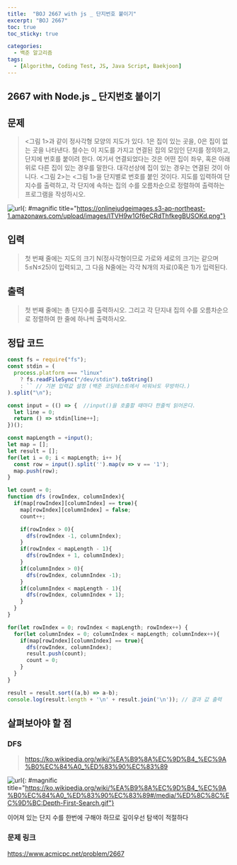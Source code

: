 ```yaml
---
title:  "BOJ 2667 with js _ 단지번호 붙이기"
excerpt: "BOJ 2667"
toc: true
toc_sticky: true

categories:
  - 백준 알고리즘
tags:
  - [Algorithm, Coding Test, JS, Java Script, Baekjoon]
---  
```


## 2667 with Node.js _ 단지번호 붙이기 ##

## 문제 ## 
> <그림 1>과 같이 정사각형 모양의 지도가 있다. 1은 집이 있는 곳을, 0은 집이 없는 곳을 나타낸다. 철수는 이 지도를 가지고 연결된 집의 모임인 단지를 정의하고, 단지에 번호를 붙이려 한다. 여기서 연결되었다는 것은 어떤 집이 좌우, 혹은 아래위로 다른 집이 있는 경우를 말한다. 대각선상에 집이 있는 경우는 연결된 것이 아니다. <그림 2>는 <그림 1>을 단지별로 번호를 붙인 것이다. 지도를 입력하여 단지수를 출력하고, 각 단지에 속하는 집의 수를 오름차순으로 정렬하여 출력하는 프로그램을 작성하시오.

![url](https://onlinejudgeimages.s3-ap-northeast-1.amazonaws.com/upload/images/ITVH9w1Gf6eCRdThfkegBUSOKd.png){: #magnific title="https://onlinejudgeimages.s3-ap-northeast-1.amazonaws.com/upload/images/ITVH9w1Gf6eCRdThfkegBUSOKd.png"}

## 입력 ## 
> 첫 번째 줄에는 지도의 크기 N(정사각형이므로 가로와 세로의 크기는 같으며 5≤N≤25)이 입력되고, 그 다음 N줄에는 각각 N개의 자료(0혹은 1)가 입력된다.

## 출력 ##
> 첫 번째 줄에는 총 단지수를 출력하시오. 그리고 각 단지내 집의 수를 오름차순으로 정렬하여 한 줄에 하나씩 출력하시오.

## 정답 코드 ##
```js
const fs = require("fs");
const stdin = (
  process.platform === "linux"
    ? fs.readFileSync("/dev/stdin").toString()
    : `` // 기본 입력값 설정 (백준 코딩테스트에서 비워놔도 무방하다.)
).split("\n");

const input = (() => {  //input()을 호출할 때마다 한줄씩 읽어온다.
  let line = 0;
  return () => stdin[line++];
})();

const mapLength = +input();
let map = [];
let result = [];
for(let i = 0; i < mapLength; i++ ){
  const row = input().split('').map(v => v == '1');
  map.push(row);
}

let count = 0;
function dfs (rowIndex, columnIndex){
  if(map[rowIndex][columnIndex] == true){
    map[rowIndex][columnIndex] = false;
    count++;

    if(rowIndex > 0){
      dfs(rowIndex -1, columnIndex);
    }
    if(rowIndex < mapLength - 1){
      dfs(rowIndex + 1, columnIndex);
    }
    if(columnIndex > 0){
      dfs(rowIndex, columnIndex -1);
    }
    if(columnIndex < mapLength - 1){
      dfs(rowIndex, columnIndex + 1);
    }
  }
}

for(let rowIndex = 0; rowIndex < mapLength; rowIndex++) {
  for(let columnIndex = 0; columnIndex < mapLength; columnIndex++){
    if(map[rowIndex][columnIndex] == true){
      dfs(rowIndex, columnIndex);
      result.push(count);
      count = 0;
    }
  }
}

result = result.sort((a,b) => a-b);
console.log(result.length + '\n' + result.join('\n')); // 결과 값 출력
```
## 살펴보아야 할 점 ##
### DFS ### 
> <a href="https://ko.wikipedia.org/wiki/%EA%B9%8A%EC%9D%B4_%EC%9A%B0%EC%84%A0_%ED%83%90%EC%83%89" target="_blank">https://ko.wikipedia.org/wiki/%EA%B9%8A%EC%9D%B4_%EC%9A%B0%EC%84%A0_%ED%83%90%EC%83%89 </a>

![url](https://ko.wikipedia.org/wiki/%EA%B9%8A%EC%9D%B4_%EC%9A%B0%EC%84%A0_%ED%83%90%EC%83%89#/media/%ED%8C%8C%EC%9D%BC:Depth-First-Search.gif){: #magnific title="https://ko.wikipedia.org/wiki/%EA%B9%8A%EC%9D%B4_%EC%9A%B0%EC%84%A0_%ED%83%90%EC%83%89#/media/%ED%8C%8C%EC%9D%BC:Depth-First-Search.gif"}

이어져 있는 단지 수를 한번에 구해야 하므로 깊이우선 탐색이 적절하다

### 문제 링크 ### 
<a href="https://www.acmicpc.net/problem/2667" target="_blank">https://www.acmicpc.net/problem/2667 </a>